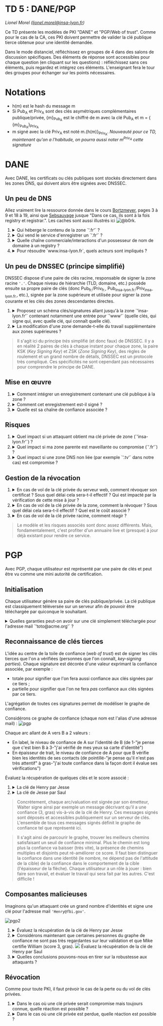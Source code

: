 # TD 5 : DANE/PGP

_Lionel Morel ([lionel.morel@insa-lyon.fr](mailto:lionel.morel@insa-lyon.fr))_

Ce TD présente les modèles de PKI "DANE" et "PGP/Web of trust". Comme pour le cas de la CA, ces PKI doivent permettre de valider la clé publique tierce obtenue pour une identité demandée.

Dans le mode distanciel, réfléchissez en groupes de 4 dans des salons de discussion spécifiques. Des éléments de réponse sont accessibles pour chaque question (en cliquant sur les questions) : réfléchissez sans ces éléments, puis regardez et intégrez ces éléments. L'enseignant fera le tour des groupes pour échanger sur les points nécessaires.


Notations
=========

* h(m) est le hash du message m
* Si Pub<sub>A</sub> et Priv<sub>A</sub> sont des clés asymétriques complémentaires publique/privée, {m}<sub>Pub<sub>A</sub></sub> est le chiffré de m avec la clé Pub<sub>A</sub> et m = { {m}<sub>Pub<sub>A</sub></sub>}<sub>Priv<sub>A</sub></sub>
* m signé avec la clé Priv<sub>A</sub> est noté m.{h(m)}<sub>Priv<sub>A</sub></sub>. *Nouveauté pour ce TD, maintenant qu'on a l'habitude, on pourra aussi noter m<sup>Priv<sub>A</sub></sup> cette signature*


DANE
====

Avec DANE, les certificats ou clés publiques sont stockés directement dans les zones DNS, qui doivent alors être signées avec DNSSEC.


Un peu de DNS
-------------

Allez vraiment lire la ressource donnée dans le cours [Bortzmeyer](http://www.bortzmeyer.org/files/cours-dns-cnam-PRINT.pdf), pages 3 à 9 et 18 à 19, ainsi que [Sebsauvage](http://sebsauvage.net/comprendre/dns/) jusque "Dans ce cas, ils sont à la fois registry et registrar.". Les caches sont aussi illustrés ici ![@b0rk](https://wizardzines.com/comics/updating-dns/updating-dns.png).

1. <details><summary>Qui héberge le contenu de la zone `'.fr'` ?</summary>L'AFNIC (un registry)</details>
2. <details><summary>Qui vend le service d'enregistrer un `'.fr'` ?</summary>OVH, Gandi, etc. (des registrars)</details>
3. <details><summary>Quelle chaîne commerciale/interactions d'un possesseur de nom de domaine à un registry ?</summary>INSA Lyon cliente d'un registrar (Gandi par exemple), ce registrar en interaction avec un grand nombre de registries (Afnic par exemple, un registry par extension/TLD proposé (plus ou moins)) </details>
3. <details><summary>Pour résoudre `www.insa-lyon.fr`, quels acteurs sont impliqués ?</summary>L'ICANN pour donner l'IP de `.fr`, l'AFNIC pour donner l'IP de `insa-lyon.fr`, l'INSA Lyon pour donner l'IP de `www.insa-lyon.fr`</details>


Un peu de DNSSEC (principe simplifié)
----------------

DNSSEC dispose d'une paire de clés racine, responsable de signer la zone racine `'.'`. Chaque niveau de hiérarchie (TLD, domaine, etc.) possède ensuite sa propre paire de clés (donc Pub<sub>fr.</sub>/Priv<sub>fr.</sub>, Pub<sub>insa-lyon.fr.</sub>/Priv<sub>insa-lyon.fr.</sub>, etc.), signée par la zone supérieure et utilisée pour signer la zone courante et les clés des zones descendantes directes.

1. <details><summary>Proposez un schéma clés/signatures allant jusqu'à la zone `'insa-lyon.fr'` contenant notamment une entrée pour `'www'` (quelle clés, qui signe qui, avec quelle clé, qui connaît quelle clé).</summary>Les clés impliquées : Pub<sub>.</sub>/Priv<sub>.</sub>, Pub<sub>fr.</sub>/Priv<sub>fr.</sub>, Pub<sub>insa-lyon.fr.</sub>/Priv<sub>insa-lyon.fr.</sub><br>Priv<sub>.</sub> est sous le contrôle de l'ICANN, Priv<sub>fr.</sub> est sous le contrôle de l'AFNIC, Priv<sub>insa-lyon.fr.</sub> sous le contrôle de l'INSA. Quand un insa-lyon.fr enregistre sa clé via son registrar (ex par GANDI), GANDI pousse cette clé vers l'AFNIC qui l'enregistre dans la zone .fr et la signe avec sa clé privée.<br><br>Et on a :<br><br>Pub<sub>fr.</sub><sup>.</sup> (signé par .)<br>Pub<sub>.insa-lyon.fr.</sub><sup>.fr.</sup>  (signé par .fr)<br>le champ A `www.insa-lyon.fr` signé par  Priv<sub>insa-lyon.fr.</sub></details>


2. <details><summary>La modification d'une zone demande-t-elle du travail supplémentaire aux zones supérieures ?</summary>Non, tout est cloisonné, la modification de l'IP de www.insa-lyon.fr demande juste à être re-signée par la clé de insa-lyon.fr. Besoin d'au-dessus uniquement pour changer la clé de insa-lyon.fr</details>

> Il s'agit ici du principe _très_ simplifié (et donc faux) de DNSSEC. Il y a en réalité 2 paires de clés à chaque instant pour chaque zone, la paire KSK (_Key Signing Key_) et ZSK (_Zone Signing Key_), des règles de roulement et un grand nombre de détails, DNSSEC est un protocole très compliqué. Ces spécificités ne sont cependant pas nécessaires pour comprendre le principe de DANE.


Mise en œuvre
-------------

1. <details><summary>Comment intégrer un enregistrement contenant une clé publique à la zone ?</summary>Un champ spécifique (TLSA au lieu de A pour une IP) contient une clé publique/un hash de clé publique</details>
2. <details><summary>Comment cet enregistrement est-il signé ?</summary>Par la clé privée de la zone</details>
3. <details><summary>Quelle est sa chaîne de confiance associée ?</summary>zone, TLD, root DNS</details>


Risques
-------

1. <details><summary>Quel impact si un attaquant obtient ma clé privée de zone (`'insa-lyon.fr'`) ?</summary>Compromission de ma zone pour tous les clients du monde</details>
2. <details><summary>Quel impact si ma zone parente est maveillante ou compromise (`'.fr'`) ?</summary>Compromission de ma zone pour tous les clients du monde</details>
3. <details><summary>Quel impact si une zone DNS non liée (par exemple `'.tv'` dans notre cas) est compromise ?</summary>Aucun impact sur ma zone (différent du modèle CA, les défaillances sont cloisonnées, 1 mauvais ne compromet pas l'ensemble du système)</details>



Gestion de la révocation
------------------------

1. <details><summary>En cas de vol de la clé privée du serveur web, comment révoquer son certificat ? Sous quel délai cela sera-t-il effectif ? Qui est impacté par la vérification de cette mise à jour ?</summary>Modif de la zone, resignage avec ma clé de zone. Délai : pas immédiat, pas de contrôle, temps de propagation DNS. Court (heures/jour) mais pas immédiat et sans contrôle. Contrairement aux CRL, c'est l'infra DNS qui supporte ce coût et il n'y a pas vraiment de surcoût (sauf si on réduit les TTL)</details>
2. <details><summary>En cas de vol de la clé privée de la zone, comment la révoquer ? Sous quel délai cela sera-t-il effectif ? Quel est le coût associé ?</summary>Révocation par la zone parente, qui est donc à impliquer. Délai de propagation aussi mais non maîtrisé (ie, le TTL de la zone .fr). Pas de coût particulier.</details>
3. <details><summary>En cas de vol de la clé privée racine, comment réagir ?</summary>Là, on a un gros problème, c'est l'ancre de confiance. De manière similaire à une CA compromise, il faut déployer une nouvelle clé chez les clients et donc mise à jour software des clients DNS pour intégrer une autre clé racine.</details>

> Le modèle et les risques associés sont donc assez différents. Mais, fondamentalement, c'est profiter d'un annuaire live et (presque) à jour déjà existant pour rendre ce service.

PGP
===

Avec PGP, chaque utilisateur est représenté par une paire de clés et peut être vu comme une mini autorité de certification.


Initialisation
--------------

Chaque utilisateur génère sa paire de clés publique/privée. La clé publique est classiquement téléversée sur un serveur afin de pouvoir être téléchargée par quiconque le souhaitant.

<details><summary>Quelles garanties peut-on avoir sur une clé simplement téléchargée pour l'adresse mail `'toto@acme.org'` ?</summary>Aucune évidemment, c'est comme la demander directement à la personne à travers ce medium de communication non sécurisé</details>


Reconnaissance de clés tierces
------------------------------

L'idée au centre de la toile de confiance (_web of trust_) est de signer les clés tierces que l'on a vérifiées (personnes que l'on connaît, _key-signing parties_). Chaque signature est décorée d'une valeur exprimant la confiance associée, par exemple :

* totale pour signifier que l'on fera aussi confiance aux clés signées par ce tiers ;
* partielle pour signifier que l'on ne fera _pas_ confiance aux clés signées par ce tiers.

L'agrégation de toutes ces signatures permet de modéliser le graphe de confiance.

Considérons ce graphe de confiance (chaque nom est l'alias d'une adresse mail) : ![pgp](td5-figures/pgp.png)


Chaque arc allant de A vers B a 2 valeurs :

* En label, le niveau de confiance de A sur l'identité de B (de 1-"je pense que c'est bien B à 3-"j'ai vérifié de mes yeux sa carte d'identité")
* En épaisseur de trait, le niveau de confiance de A pour que B vérifie bien les identités de ses contacts (de pointillé-"je pense qu'il n'est pas très attentif" à gras-"j'ai toute confiance dans la façon dont il évalue ses vérifications")

Évaluez la récupération de quelques clés et le score associé :

1. <details><summary>La clé de Henry par Jesse</summary>Le meilleur chemin est Jesse-Walter-Henry. Jesse a une confiance correcte en Walter pour certifier (la flèche moyenne), puis Henry a une forte confiance en l'identité qu'il associe à la clé de Henry. C'est un bon chemin et Jesse peut récupérer la clé de Henry ainsi avec une bonne confiance.</details>
2. <details><summary>La clé de Jesse par Saul</summary>Le meilleur chemin est Saul-Walter-Jesse. Saul a très peu confiance en Walter (flèche pointillée) pour vérifier les identités et donc le chemin ne valide pas. L'autre chemin Saul-Mike-Walter-Jesse bute également sur le chemin pointillé entre Mike et Walter</details>

> Concrètement, chaque arc/valuation est signée par son émetteur, Walter signe ainsi par exemple un message décrivant qu'il a une confiance (3, gras) vis-à-vis de la clé de Henry. Ces messages signés sont déposés et accessibles publiquement sur un serveur de clés. L'ensemble de tous ces messages signés définit le graphe de confiance tel que représenté ici.

> Il s'agit ainsi de parcourir le graphe, trouver les meilleurs chemins satisfaisant un seuil de confiance minimal. Plus le chemin est long plus la confiance va baisser (très vite), la présence de chemins multiples et disjoints peut ré-améliorer ce score. Il faut bien distinguer la confiance dans une identité (le nombre, ne dépend pas de l'attitude de la cible) de la confiance dans le comportement de la cible (l'épaisseur de la flèche). Chaque utilisateur a un rôle à jouer : bien faire son travail, et évaluer le travail qui sera fait par les autres. C'est difficile !

Composantes malicieuses
-----------------------

Imaginons qu'un attaquant crée un grand nombre d'identités et signe une clé pour l'adresse mail `'Henry@fbi.gov'`.

![pgp2](td5-figures/pgp2.png)

1. <details><summary>Évaluez la récupération de la clé de Henry par Jesse</summary>Aucun changement, la recherche ne peut pas rentrer dans la composante malicieuse qui est inatteignable pour Jesse</details>
2. <details><summary>Considérons maintenant que certaines personnes du graphe de confiance ne sont pas très regardantes sur leur validation et que Mike certifie William (score 3, gras). <img src="td5-figures/pgp3.png"> Évaluez la récupération de la clé de Henry par Saul</summary>Cette fois-ci, Saul va récupérer une mauvaise clé. Évidemment, il ne peut pas le savoir. Le chemin, pour cet exemple, est un peu long (Saul-Mike-William-Henry) et serait peut-être, en pratique, refusé, chaque saut dégradant le score. Mais c'est l'idée de ce risque.</details>
3. <details><summary>Quelles conclusions pouvons-nous en tirer sur la robustesse aux attaquants ?</summary>La robustesse aux attaquants est liée au bon usage de l'outil par chacun (ici, Mike n'a pas bien évalué la confiance à accorder à William, mais Saul est également en faute d'avoir lui-même accordé trop de confiance à Mike). L'usage est donc complexe, ce qui nuit à la sécurité finale.</details>


Révocation
----------

Comme pour toute PKI, il faut prévoir le cas de la perte ou du vol de clés privées.

1. <details><summary>Dans le cas où une clé privée serait compromise mais toujours connue, quelle réaction est possible ?</summary> on peut signer une révocation et l'enregistrer dans les serveurs de clés</details>
2. <details><summary>Dans le cas où une clé privée est perdue, quelle réaction est possible ?</summary> rien, plein de clés fantômes dans les serveurs de clé. Pire, si un attaquant la vole et nous l'efface, il l'a, peut l'utiliser légitimement, et nous on ne peut pas la révoquer...  À la création de clé, l'outil gpg prépare une révocation, qu'il demande de stocker à part et de manière pérenne pour pouvoir garantir qu'on pourra révoquer si besoin, mais plein de gens ne le font pas. Pas d'autorité supérieure qui peut révoquer des clés.</details>

